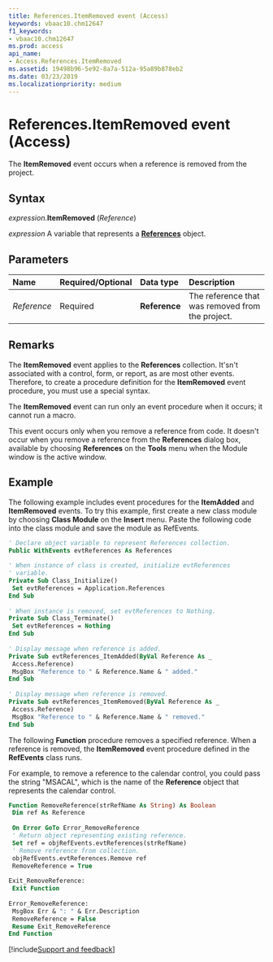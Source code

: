 ```yaml
---
title: References.ItemRemoved event (Access)
keywords: vbaac10.chm12647
f1_keywords:
- vbaac10.chm12647
ms.prod: access
api_name:
- Access.References.ItemRemoved
ms.assetid: 19498b96-5e92-8a7a-512a-95a89b878eb2
ms.date: 03/23/2019
ms.localizationpriority: medium
---
```



# References.ItemRemoved event (Access)

The **ItemRemoved** event occurs when a reference is removed from the project.


## Syntax

_expression_.**ItemRemoved** (_Reference_)

_expression_ A variable that represents a **[References](Access.References.md)** object.


## Parameters

|Name|Required/Optional|Data type|Description|
|:-----|:-----|:-----|:-----|
| _Reference_|Required|**Reference**|The reference that was removed from the project.|

## Remarks

The **ItemRemoved** event applies to the **References** collection. It'sn't associated with a control, form, or report, as are most other events. Therefore, to create a procedure definition for the **ItemRemoved** event procedure, you must use a special syntax.
    
The **ItemRemoved** event can run only an event procedure when it occurs; it cannot run a macro.
    
This event occurs only when you remove a reference from code. It doesn't occur when you remove a reference from the **References** dialog box, available by choosing **References** on the **Tools** menu when the Module window is the active window.


## Example

The following example includes event procedures for the **ItemAdded** and **ItemRemoved** events. To try this example, first create a new class module by choosing **Class Module** on the **Insert** menu. Paste the following code into the class module and save the module as RefEvents.

```vb
' Declare object variable to represent References collection. 
Public WithEvents evtReferences As References 
 
' When instance of class is created, initialize evtReferences 
' variable. 
Private Sub Class_Initialize() 
 Set evtReferences = Application.References 
End Sub 
 
' When instance is removed, set evtReferences to Nothing. 
Private Sub Class_Terminate() 
 Set evtReferences = Nothing 
End Sub 
 
' Display message when reference is added. 
Private Sub evtReferences_ItemAdded(ByVal Reference As _ 
 Access.Reference) 
 MsgBox "Reference to " & Reference.Name & " added." 
End Sub 
 
' Display message when reference is removed. 
Private Sub evtReferences_ItemRemoved(ByVal Reference As _ 
 Access.Reference) 
 MsgBox "Reference to " & Reference.Name & " removed." 
End Sub
```

The following **Function** procedure removes a specified reference. When a reference is removed, the **ItemRemoved** event procedure defined in the **RefEvents** class runs.

For example, to remove a reference to the calendar control, you could pass the string "MSACAL", which is the name of the **Reference** object that represents the calendar control.

```vb
Function RemoveReference(strRefName As String) As Boolean 
 Dim ref As Reference 
 
 On Error GoTo Error_RemoveReference 
 ' Return object representing existing reference. 
 Set ref = objRefEvents.evtReferences(strRefName) 
 ' Remove reference from collection. 
 objRefEvents.evtReferences.Remove ref 
 RemoveReference = True 
 
Exit_RemoveReference: 
 Exit Function 
 
Error_RemoveReference: 
 MsgBox Err & ": " & Err.Description 
 RemoveReference = False 
 Resume Exit_RemoveReference 
End Function
```




[!include[Support and feedback](~/includes/feedback-boilerplate.md)]